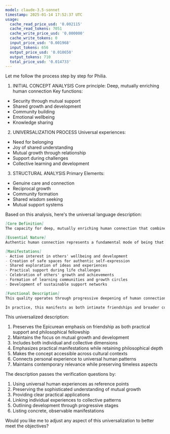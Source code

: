 ```yaml
---
model: claude-3.5-sonnet
timestamp: 2025-01-14 17:52:37 UTC
usage:
  cache_read_price_usd: '0.002115'
  cache_read_tokens: 7051
  cache_write_price_usd: '0.000000'
  cache_write_tokens: 0
  input_price_usd: '0.001968'
  input_tokens: 656
  output_price_usd: '0.010650'
  output_tokens: 710
  total_price_usd: '0.014733'
---
```


Let me follow the process step by step for Philia.

1. INITIAL CONCEPT ANALYSIS
Core principle: Deep, mutually enriching human connection
Key functions:
- Security through mutual support
- Shared growth and development
- Community building
- Emotional wellbeing
- Knowledge sharing

2. UNIVERSALIZATION PROCESS
Universal experiences:
- Need for belonging
- Joy of shared understanding
- Mutual growth through relationship
- Support during challenges
- Collective learning and development

3. STRUCTURAL ANALYSIS
Primary Elements:
- Genuine care and connection
- Reciprocal growth
- Community formation
- Shared wisdom seeking
- Mutual support systems

Based on this analysis, here's the universal language description:

```markdown
[Core Definition]
The capacity for deep, mutually enriching human connection that combines genuine care with shared growth, manifesting as both intimate friendships and broader community bonds that support human flourishing through reciprocal understanding, care, and development.

[Essential Nature]
Authentic human connection represents a fundamental mode of being that transcends mere social interaction or practical alliance. It emerges from the recognition of shared humanity and develops through mutual understanding, creating spaces where individuals can both support and be supported, teach and learn, give and receive. This quality combines emotional resonance with intellectual fellowship, enabling both personal growth and collective wisdom development.

[Manifestations]
- Active interest in others' wellbeing and development
- Creation of safe spaces for authentic self-expression
- Shared exploration of ideas and experiences
- Practical support during life challenges
- Celebration of others' growth and achievements
- Formation of learning communities and growth circles
- Development of sustainable support networks

[Functional Description]
This quality operates through progressive deepening of human connections, beginning with basic recognition of shared humanity and developing through stages of increasing trust, understanding, and mutual investment. It creates reinforcing cycles where shared experiences and mutual support build stronger bonds, which in turn enable deeper sharing and growth. The process requires emotional authenticity, consistent presence, and active participation in others' journeys.

In practice, this manifests as both intimate friendships and broader community connections characterized by genuine care, shared learning, and mutual support. These relationships become containers for personal growth, practical resilience, and collective wisdom development. The quality transforms individual experiences into shared learning, personal challenges into opportunities for mutual support, and individual insights into collective understanding.
```

This universalized description:
1. Preserves the Epicurean emphasis on friendship as both practical support and philosophical fellowship
2. Maintains the focus on mutual growth and development
3. Includes both individual and collective dimensions
4. Emphasizes practical manifestations while retaining philosophical depth
5. Makes the concept accessible across cultural contexts
6. Connects personal experience to universal human patterns
7. Maintains contemporary relevance while preserving timeless aspects

The description passes the verification questions by:
1. Using universal human experiences as reference points
2. Preserving the sophisticated understanding of mutual growth
3. Providing clear practical applications
4. Linking individual experiences to collective patterns
5. Outlining development through progressive stages
6. Listing concrete, observable manifestations

Would you like me to adjust any aspect of this universalization to better meet the objectives?